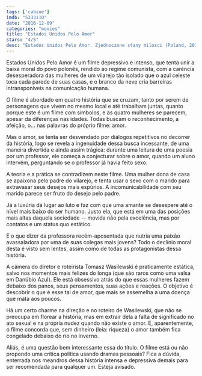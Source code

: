 ```yaml
---
tags: ['cabine']
imdb: "5333110"
date: "2016-12-09"
categories: "movies"
title: "Estados Unidos Pelo Amor"
stars: "4/5"
desc: "Estados Unidos Pelo Amor. Zjednoczone stany milosci (Poland, 2016). Dirigido por Tomasz Wasilewski. Escrito por Tomasz Wasilewski. Com Julia Kijowska (Agata), Magdalena Cielecka (Iza), Dorota Kolak (Renata), Marta Nieradkiewicz (Marzena), Tomasz Tyndyk (Adam), Andrzej Chyra (Karol), Lukasz Simlat (Jacek), Marcin Czarnik (Robert), Jedrzej Wielecki (Piotrek)."
---
```

Estados Unidos Pelo Amor é um filme depressivo e intenso, que tenta unir a baixa moral do povo polonês, rendido ao regime comunista, com a carência desesperadora das mulheres de um vilarejo tão isolado que o azul celeste toca cada parede de suas casas, e o branco da neve cria barreiras intransponíveis na comunicação humana.

O filme é abordado em quatro história que se cruzam, tanto por serem de personagens que vivem no mesmo local e até trabalham juntas, quanto porque este é um filme com símbolos, e as quatro mulheres se parecem, apesar da diferenças nas idades. Todas buscam o reconhecimento, a afeição, o... nas palavras do próprio filme: amor.

Mas o amor, se tenta ser desvendado por diálogos repetitivos no decorrer da história, logo se revela a ingenuidade dessa busca incessante, de uma maneira divertida e ainda assim trágica: durante uma leitura de uma poesia por um professor, ele começa a conjecturar sobre o amor, quando um aluno intervém, perguntando se o professor já havia feito sexo.

A teoria e a prática se contradizem neste filme. Uma mulher dona de casa se apaixona pelo padre do vilarejo, e tenta usar o sexo com o marido para extravasar seus desejos mais espúrios. A incomunicabilidade com seu marido parece ser fruto do desejo pelo padre.

Já a luxúria dá lugar ao luto e faz com que uma amante se desespere até o nível mais baixo do ser humano. Justo ela, que está em uma das posições mais altas daquela sociedade -- movida não pela excelência, mas por contatos e um status quo estático.

E o que dizer da professora recém-aposentada que nutria uma paixão avassaladora por uma de suas colegas mais jovens? Todo o declínio moral desta é visto sem lentes, assim como de todas as protagonistas dessa história.

A câmera do diretor e roteirista Tomasz Wasilewski é praticamente estática, salvo nos momentos mais felizes do longa (que são raros como uma valsa em Danúbio Azul). Ele está obsessivo atrás do que essas mulheres fazem debaixo dos panos, seus pensamentos, suas ações e reações. O objetivo é descobrir o que é esse tal de amor, que mais se assemelha a uma doença que mata aos poucos.

Há um certo charme na direção e no roteiro de Wasilewski, que não se preocupa em florear a história, mas em extrair dela a falta de significado no ato sexual e na própria nudez quando não existe o amor. E, aparentemente, o filme concorda que, sem dinheiro (leia: riqueza) o amor também fica congelado debaixo do rio no inverno.

Aliás, é uma questão bem interessante essa do título. O filme está ou não propondo uma crítica política usando dramas pessoais? Fica a dúvida, enterrada nos meandros dessa história intensa e depressiva demais para ser recomendada para qualquer um. Esteja avisado.
